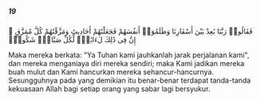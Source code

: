 ##### 19

<span class="ayah">فَقَالُوا۟ رَبَّنَا بَٰعِدْ بَيْنَ أَسْفَارِنَا وَظَلَمُوٓا۟ أَنفُسَهُمْ فَجَعَلْنَٰهُمْ أَحَادِيثَ وَمَزَّقْنَٰهُمْ كُلَّ مُمَزَّقٍ ۚ إِنَّ فِى ذَٰلِكَ لَءَايَٰتٍۢ لِّكُلِّ صَبَّارٍۢ شَكُورٍۢ</span>

<span class="ayah_translation">Maka mereka berkata: "Ya Tuhan kami jauhkanlah jarak perjalanan kami", dan mereka menganiaya diri mereka sendiri; maka Kami jadikan mereka buah mulut dan Kami hancurkan mereka sehancur-hancurnya. Sesungguhnya pada yang demikian itu benar-benar terdapat tanda-tanda kekuasaan Allah bagi setiap orang yang sabar lagi bersyukur.</span>
